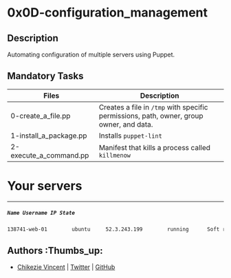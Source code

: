 # 0x0D-configuration_management

## Description

Automating configuration of multiple servers using Puppet.

## Mandatory Tasks

| Files | Description |
| ----- | ----------- |
| 0-create_a_file.pp | Creates a file in `/tmp` with specific permissions, path, owner, group owner, and data. |
| 1-install_a_package.pp | Installs `puppet-lint` |
| 2-execute_a_command.pp | Manifest that kills a process called `killmenow` |

# Your servers
---
##### `Name Username IP State`

```sh
138741-web-01	     ubuntu	    52.3.243.199	    running	     Soft reboot	    Hard reboot	     Ask a new server
```

## Authors :Thumbs_up:

- [Chikezie Vincent](https://www.linkedin.com/in/Vincent1234chikezie) | [Twitter](https://twitter.com/ChikezieVincen2) | [GitHub](https://github.com/Vinspoint-ALX)
